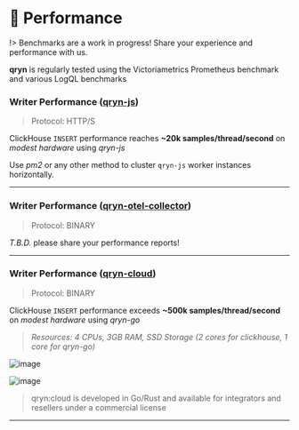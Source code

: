 # 🚤 Performance

!> Benchmarks are a work in progress! Share your experience and performance with us.

**qryn** is regularly tested using the Victoriametrics Prometheus benchmark and various LogQL benchmarks

### Writer Performance ([qryn-js](https://github.com/metrico/qryn))

> Protocol: HTTP/S

ClickHouse `INSERT` performance reaches **~20k samples/thread/second** on _modest hardware_ using _qryn-js_

Use *pm2* or any other method to cluster `qryn-js` worker instances horizontally.

--------

### Writer Performance ([qryn-otel-collector](https://github.com/metrico/otel-collector))

> Protocol: BINARY

_T.B.D._ please share your performance reports!

--------


### Writer Performance ([qryn-cloud](https://qryn.cloud))

> Protocol: BINARY

ClickHouse `INSERT` performance exceeds **~500k samples/thread/second** on _modest hardware_ using _qryn-go_

> _Resources: 4 CPUs, 3GB RAM, SSD Storage (2 cores for clickhouse, 1 core for qryn-go)_

![image](https://user-images.githubusercontent.com/1423657/187044328-b300b810-0e1b-46e3-8878-067d0a9fb6f7.png)

![image](https://user-images.githubusercontent.com/1423657/187044346-cd3a6d66-0f05-4993-a6ba-b44727bbdc81.png)

> qryn:cloud is developed in Go/Rust and available for integrators and resellers under a commercial license

--------


